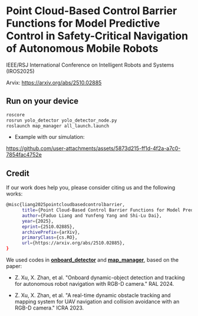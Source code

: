 # Point Cloud-Based Control Barrier Functions for Model Predictive Control in Safety-Critical Navigation of Autonomous Mobile Robots

IEEE/RSJ International Conference on Intelligent Robots and Systems (IROS2025)

Arvix: https://arxiv.org/abs/2510.02885

## Run on your device

```bash
roscore
rosrun yolo_detector yolo_detector_node.py
roslaunch map_manager all_launch.launch
```

- Example with our simulation:


https://github.com/user-attachments/assets/5873d215-ff1d-4f2a-a7c0-7854fac4752e


  

## Credit

If our work does help you, please consider citing us and the following works:

```bash
@misc{liang2025pointcloudbasedcontrolbarrier,
      title={Point Cloud-Based Control Barrier Functions for Model Predictive Control in Safety-Critical Navigation of Autonomous Mobile Robots}, 
      author={Faduo Liang and Yunfeng Yang and Shi-Lu Dai},
      year={2025},
      eprint={2510.02885},
      archivePrefix={arXiv},
      primaryClass={cs.RO},
      url={https://arxiv.org/abs/2510.02885}, 
}
```

We used codes in **[onboard_detector](https://github.com/Zhefan-Xu/onboard_detector)** and **[map_manager](https://github.com/Zhefan-Xu/map_manager)**, based on the paper:

- Z. Xu, X. Zhan, et al. "Onboard dynamic-object detection and tracking for autonomous robot navigation with RGB-D camera." RAL 2024.

- Z. Xu, X. Zhan, et al. "A real-time dynamic obstacle tracking and mapping system for UAV navigation and collision avoidance with an RGB-D camera." ICRA 2023.


